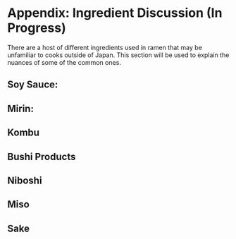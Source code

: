 # Appendix: Ingredient Discussion (In Progress) 

There are a host of different ingredients used in ramen that may be unfamiliar
to cooks outside of Japan. This section will be used to explain the nuances of
some of the common ones. 

## Soy Sauce:

## Mirin: 

## Kombu

## Bushi Products

## Niboshi

## Miso

## Sake
